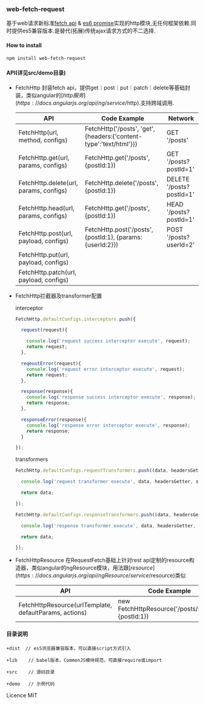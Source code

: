 ### web-fetch-request
基于web请求新标准[fetch api](https://fetch.spec.whatwg.org/) & [es6 promise](https://developer.mozilla.org/en-US/docs/Web/JavaScript/Reference/Global_Objects/Promise)实现的http模块,无任何框架依赖.同时提供es5兼容版本.是替代(拓展)传统ajax请求方式的不二选择.

#### How to install

```bash
npm install web-fetch-request
```

#### API(详见src/demo目录)
* FetchHttp 封装fetch api，提供get｜post｜put｜patch｜delete等基础封装，类似angular的[$http服务](https://docs.angularjs.org/api/ng/service/$http).支持跨域调用.

	|API|Code Example|Network|
	|-----------|-----------|------|
	| FetchHttp(url, method, configs) |FetchHttp('/posts', 'get', {headers:{'content-type':'text/html'}})|GET '/posts'|
	| FetchHttp.get(url, params, configs) |FetchHttp.get('/posts',{postId:1})|GET '/posts?postId=1'|
	| FetchHttp.delete(url, params, configs) |FetchHttp.delete('/posts',{postId:1})|DELETE '/posts?postId=1'|
	| FetchHttp.head(url, params, configs) |FetchHttp.get('/posts',{postId:1})|HEAD '/posts?postId=1'|
	| FetchHttp.post(url, payload, configs) |FetchHttp.post('/posts',{postId:1}, {params:{userId:2}})|POST '/posts?userId=2'| body:{postId:1}
	|FetchHttp.put(url, payload, configs)||
	|FetchHttp.patch(url, payload, configs)||
	
* FetchHttp拦截器及transformer配置
	
	interceptor
	
	```js
	FetchHttp.defaultConfigs.interceptors.push({
	
	  request(request){
	
	    console.log('request success interceptor execute', request);
	    return request;
	  },
	
	  reqeustError(request){
	    console.log('request error interceptor execute', request);
	    return request;
	  },
	
	  response(response){
	    console.log('response success interceptor execute', response);
	    return response;
	  },
	
	  responseError(response){
	    console.log('response error interceptor execute', response);
	    return response;
	  }
	
	});
	```
	
	transformers
	
	```js
	FetchHttp.defaultConfigs.requestTransformers.push((data, headersGetter, status) => {
	
	  console.log('request transformer execute', data, headersGetter, status);
	
	  return data;
	
	});

	FetchHttp.defaultConfigs.responseTransformers.push((data, headersGetter, status) => {
	
	  console.log('response transformer execute', data, headersGetter, status);
	
	  return data;
	
	});
	
	```


* FetchHttpResource 在RequestFetch基础上针对rest api定制的resource构造器，类似angular的ngResource模块，用法跟[$resource](https://docs.angularjs.org/api/ngResource/service/$resource)类似

	|API|Code Example|
	|-----------|-----------|
	| FetchHttpResource(urlTemplate, defaultParams, actions) |new FetchHttpResource('/posts/:postId', {postId:1})|
	
#### 目录说明
	+dist  // es5浏览器兼容版本，可以直接script方式引入
	
	+lib	// babel版本，CommonJS模块规范，可直接require或import
	
	+src	// 源码目录
	
	+demo	// 示例代码
	
	
	
Licence MIT
	
